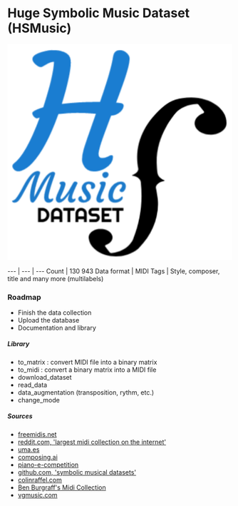 # Huge Symbolic Music Dataset (HSMusic)

![logo](logo_hsmusic.png)

--- | --- | ---
Count | 130 943
Data format | MIDI
Tags | Style, composer, title and many more (multilabels)

### Roadmap
* Finish the data collection
* Upload the database
* Documentation and library

##### Library
* to_matrix : convert MIDI file into a binary matrix
* to_midi : convert a binary matrix into a MIDI file
* download_dataset
* read_data
* data_augmentation (transposition, rythm, etc.)
* change_mode

##### Sources
* [freemidis.net](http://freemidis.net/)
* [reddit.com, 'largest midi collection on the internet'](https://www.reddit.com/r/WeAreTheMusicMakers/comments/3ajwe4/the_largest_midi_collection_on_the_internet/)
* [uma.es](https://www.uma.es/victoria/)
* [composing.ai](https://composing.ai/dataset)
* [piano-e-competition](http://www.piano-e-competition.com/)
* [github.com, 'symbolic musical datasets'](https://github.com/wayne391/Symbolic-Musical-Datasets)
* [colinraffel.com](https://colinraffel.com/projects/lmd/)
* [Ben Burgraff's Midi Collection](http://cariart.tripod.com/MIDIS.html)
* [vgmusic.com](https://www.vgmusic.com/)
